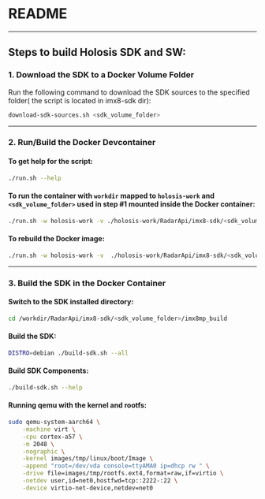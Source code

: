 # README

---

## Steps to build Holosis SDK and SW:

### 1. Download the SDK to a Docker Volume Folder

Run the following command to download the SDK sources to the specified folder( the script is located in imx8-sdk dir):

```bash
download-sdk-sources.sh <sdk_volume_folder>
```



---

### 2. Run/Build the Docker Devcontainer

#### To get help for the script:
```bash
./run.sh --help
```

#### To run the container with `workdir` mapped to `holosis-work` and `<sdk_volume_folder>` used in step #1 mounted inside the Docker container:
```bash
./run.sh -w holosis-work -v ./holosis-work/RadarApi/imx8-sdk/<sdk_volume_folder>:/workdir/RadarApi/imx8-sdk/<sdk_volume_folder>
```

#### To rebuild the Docker image:
```bash
./run.sh -w holosis-work -v  ./holosis-work/RadarApi/imx8-sdk/<sdk_volume_folder>:/workdir/RadarApi/imx8-sdk/<sdk_volume_folder> -b
```

---

### 3. Build the SDK in the Docker Container

#### Switch to the SDK installed directory:
```bash
cd /workdir/RadarApi/imx8-sdk/<sdk_volume_folder>/imx8mp_build
```

#### Build the SDK:
```bash
DISTRO=debian ./build-sdk.sh --all
```

#### Build SDK Components:
```bash
./build-sdk.sh --help
```

#### Running qemu with the kernel and rootfs:
```bash
sudo qemu-system-aarch64 \
    -machine virt \
    -cpu cortex-a57 \
    -m 2048 \
    -nographic \
    -kernel images/tmp/linux/boot/Image \
    -append "root=/dev/vda console=ttyAMA0 ip=dhcp rw " \
    -drive file=images/tmp/rootfs.ext4,format=raw,if=virtio \
    -netdev user,id=net0,hostfwd=tcp::2222-:22 \
    -device virtio-net-device,netdev=net0
```